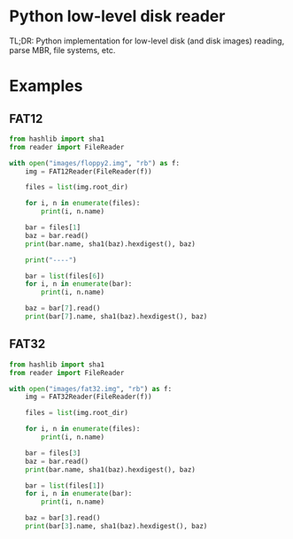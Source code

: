# Python low-level disk reader

TL;DR: Python implementation for low-level disk (and disk images) reading, parse MBR, file systems, etc.

# Examples

## FAT12

```python
from hashlib import sha1
from reader import FileReader

with open("images/floppy2.img", "rb") as f:
    img = FAT12Reader(FileReader(f))

    files = list(img.root_dir)

    for i, n in enumerate(files):
        print(i, n.name)

    bar = files[1]
    baz = bar.read()
    print(bar.name, sha1(baz).hexdigest(), baz)

    print("----")

    bar = list(files[6])
    for i, n in enumerate(bar):
        print(i, n.name)

    baz = bar[7].read()
    print(bar[7].name, sha1(baz).hexdigest(), baz)

```

## FAT32

```python
from hashlib import sha1
from reader import FileReader

with open("images/fat32.img", "rb") as f:
    img = FAT32Reader(FileReader(f))

    files = list(img.root_dir)

    for i, n in enumerate(files):
        print(i, n.name)

    bar = files[3]
    baz = bar.read()
    print(bar.name, sha1(baz).hexdigest(), baz)

    bar = list(files[1])
    for i, n in enumerate(bar):
        print(i, n.name)

    baz = bar[3].read()
    print(bar[3].name, sha1(baz).hexdigest(), baz)

```